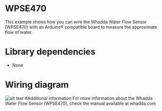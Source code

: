 # WPSE470
This example shows how you can wire the Whadda Water Flow Sensor (WPSE470) with an Arduino® compatible board to measure the approximate flow of water.
# Library dependencies
- None
# Wiring diagram
![alt text](https://github.com/WhaddaMakers/WPSE470/blob/main/wiring_diagram_WPSE470.PNG?raw=true)
#Additional information
For more information about the Whadda Water Flow Sensor (WPSE470), check the manual available at whadda.com
